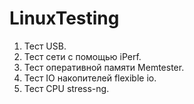 # LinuxTesting

1. Тест USB.
2. Тест сети с помощью iPerf.
3. Тест оперативной памяти Memtester.
4. Тест IO накопителей flexible io.
5. Тест CPU stress-ng.
